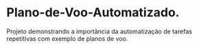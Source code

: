 # Plano-de-Voo-Automatizado.
Projeto demonstrando a importância da automatização de tarefas repetitivas com exemplo de planos de voo.
